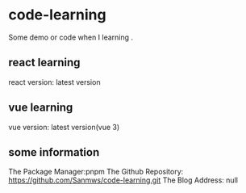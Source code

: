 # code-learning
Some demo or code when I learning .

## react learning

react version: latest version

## vue learning

vue version: latest version(vue 3)

## some information

The Package Manager:pnpm
The Github Repository: https://github.com/Sanmws/code-learning.git
The Blog Address: null
